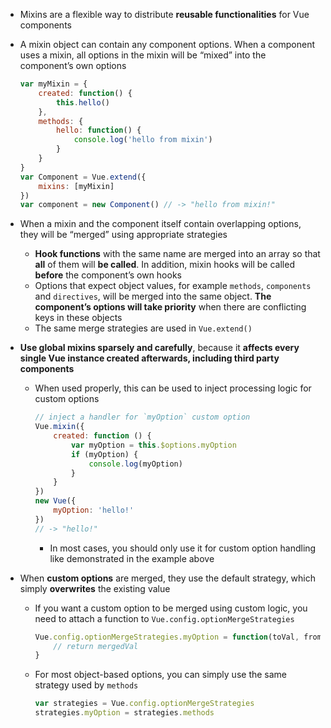 - Mixins are a flexible way to distribute **reusable functionalities** for Vue components
- A mixin object can contain any component options. When a component uses a mixin, all options in the mixin will be “mixed” into the component’s own options
	
    ```js
    var myMixin = {
        created: function() {
            this.hello()
        },
        methods: {
            hello: function() {
                console.log('hello from mixin')
            }
        }
    }
    var Component = Vue.extend({
        mixins: [myMixin]
    })
    var component = new Component() // -> "hello from mixin!"
    ```

- When a mixin and the component itself contain overlapping options, they will be “merged” using appropriate strategies
    - **Hook functions** with the same name are merged into an array so that **all** of them will **be called**. In addition, mixin hooks will be called **before** the component’s own hooks
    - Options that expect object values, for example `methods`, `components` and `directives`, will be merged into the same object. **The component’s options will take priority** when there are conflicting keys in these objects
    - The same merge strategies are used in `Vue.extend()`
- **Use global mixins sparsely and carefully**, because it **affects every single Vue instance created afterwards, including third party components**
    - When used properly, this can be used to inject processing logic for custom options
    	
        ```js
        // inject a handler for `myOption` custom option
        Vue.mixin({
            created: function () {
                var myOption = this.$options.myOption
                if (myOption) {
                    console.log(myOption)
                }
            }
        })
        new Vue({
            myOption: 'hello!'
        })
        // -> "hello!"
        ```
    
        - In most cases, you should only use it for custom option handling like demonstrated in the example above
- When **custom options** are merged, they use the default strategy, which simply **overwrites** the existing value
    - If you want a custom option to be merged using custom logic, you need to attach a function to `Vue.config.optionMergeStrategies`
    	
        ```js
        Vue.config.optionMergeStrategies.myOption = function(toVal, fromVal) {
            // return mergedVal
        }
        ```
    
    - For most object-based options, you can simply use the same strategy used by `methods`
    	
        ```js
        var strategies = Vue.config.optionMergeStrategies
        strategies.myOption = strategies.methods
        ```